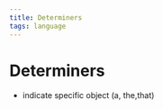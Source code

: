 ```yaml
---
title: Determiners
tags: language
---
```


# Determiners
- indicate specific object (a, the,that)











